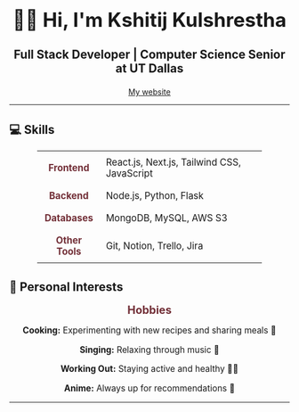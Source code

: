 <div align="center">
  <h1 style="font-size: 2.5em;">👋🏽 Hi, I'm <b>Kshitij Kulshrestha</b></h1>
  <h3 style="font-size: 1.5em;">Full Stack Developer | Computer Science Senior at UT Dallas</h3>
  <a href="https://kshitijkulshrestha.me/">
    My website
  </a>
</div>

---

## 💻 **Skills**

<div align="center">
  <table style="width: 80%; margin: auto; border-collapse: collapse; font-size: 1.2em;">
    <tr>
      <td align="center" style="padding: 10px; font-weight: bold; color: #722F37;">Frontend</td>
      <td style="padding: 10px;">React.js, Next.js, Tailwind CSS, JavaScript</td>
    </tr>
    <tr>
      <td align="center" style="padding: 10px; font-weight: bold; color: #722F37;">Backend</td>
      <td style="padding: 10px;">Node.js, Python, Flask</td>
    </tr>
    <tr>
      <td align="center" style="padding: 10px; font-weight: bold; color: #722F37;">Databases</td>
      <td style="padding: 10px;">MongoDB, MySQL, AWS S3</td>
    </tr>
    <tr>
      <td align="center" style="padding: 10px; font-weight: bold; color: #722F37;">Other Tools</td>
      <td style="padding: 10px;">Git, Notion, Trello, Jira</td>
    </tr>
  </table>
</div>

## 🎨 **Personal Interests**

<div align="center" style="font-size: 1.4em; color: #722F37; font-weight: bold; margin-bottom: 10px;">
  Hobbies
</div>

<div align="center" style="font-size: 1.1em;">
  <p><strong>Cooking:</strong> Experimenting with new recipes and sharing meals 🍳</p>
  <p><strong>Singing:</strong> Relaxing through music 🎵</p>
  <p><strong>Working Out:</strong> Staying active and healthy 🏋️‍♂️</p>
  <p><strong>Anime:</strong> Always up for recommendations 🎥</p>
</div>

---
